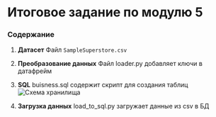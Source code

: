 # Итоговое задание по модулю 5


### Содержание

1.  **Датасет**
    Файл `SampleSuperstore.csv`

2.  **Преобразование данных**
    Файл loader.py добавляет ключи в датафрейм

3.  **SQL**
    buisness.sql содержит скрипт для создания таблиц
    ![Схема хранилища](https://github.com/Denmais/Data-Vault.git/raw/main/data.png)

4. **Загрузка данных**
    load_to_sql.py загружает данные из csv в БД

